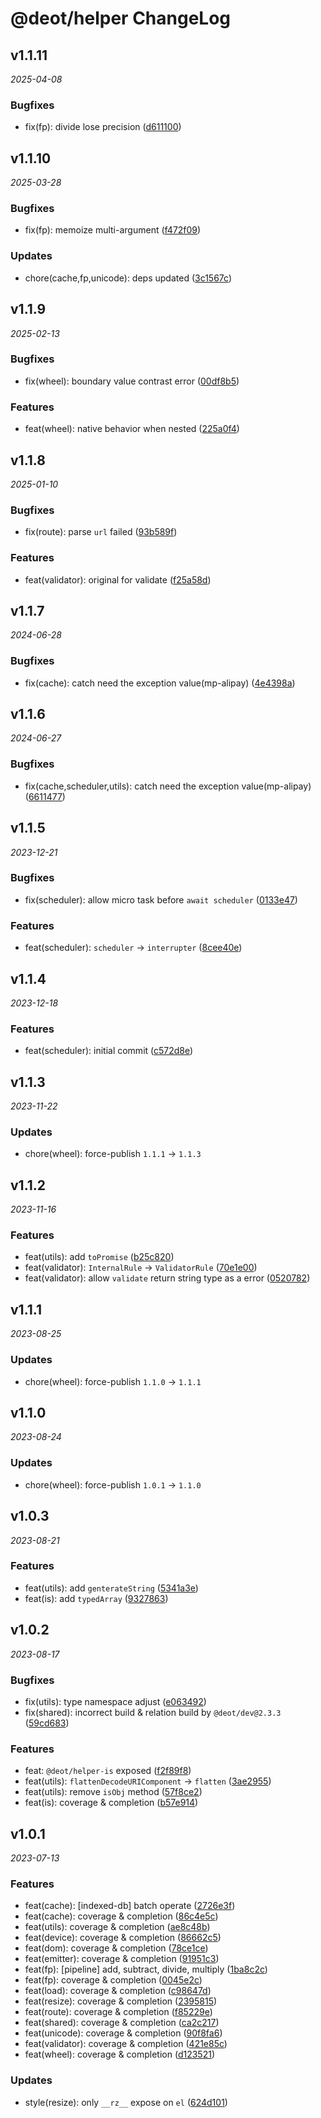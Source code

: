 # @deot/helper ChangeLog

## v1.1.11

_2025-04-08_

### Bugfixes

- fix(fp): divide lose precision ([d611100](https://github.com/deot/helper/commit/d611100d492930bbe4cba2483afe1f85dbb5d271))

## v1.1.10

_2025-03-28_

### Bugfixes

- fix(fp): memoize multi-argument ([f472f09](https://github.com/deot/helper/commit/f472f0920c8855823d1e6504388f34914118f298))

### Updates

- chore(cache,fp,unicode): deps updated ([3c1567c](https://github.com/deot/helper/commit/3c1567ca60eaa19e78e52e52945d75eeb6b7c2a0))

## v1.1.9

_2025-02-13_

### Bugfixes

- fix(wheel): boundary value contrast error ([00df8b5](https://github.com/deot/helper/commit/00df8b5da36ada0832fc4f18a65f38fcaf391b54))

### Features

- feat(wheel): native behavior when nested ([225a0f4](https://github.com/deot/helper/commit/225a0f41356b42700eae10fa4c0492e14080417f))

## v1.1.8

_2025-01-10_

### Bugfixes

- fix(route):  parse `url` failed ([93b589f](https://github.com/deot/helper/commit/93b589f49d787b888c9b735da4f84e549f596092))

### Features

- feat(validator): original for validate ([f25a58d](https://github.com/deot/helper/commit/f25a58d71af3179616106682bee03d909e243822))

## v1.1.7

_2024-06-28_

### Bugfixes

- fix(cache): catch need the exception value(mp-alipay) ([4e4398a](https://github.com/deot/helper/commit/4e4398a98200f818c44c866d740a7df43c7120e4))

## v1.1.6

_2024-06-27_

### Bugfixes

- fix(cache,scheduler,utils): catch need the exception value(mp-alipay) ([6611477](https://github.com/deot/helper/commit/661147703e8f19acb22928b5272b9cabe2af3eed))

## v1.1.5

_2023-12-21_

### Bugfixes

- fix(scheduler): allow micro task before `await scheduler` ([0133e47](https://github.com/deot/helper/commit/0133e4717576c708d773a3f170477222abbdf881))

### Features

- feat(scheduler): `scheduler` -> `interrupter` ([8cee40e](https://github.com/deot/helper/commit/8cee40e634c92334ac209558fe9e0b146c39ef9b))

## v1.1.4

_2023-12-18_

### Features

- feat(scheduler): initial commit ([c572d8e](https://github.com/deot/helper/commit/c572d8e24340302ffe3ed4683062119cfe94ffe5))

## v1.1.3

_2023-11-22_

### Updates

- chore(wheel): force-publish `1.1.1` -> `1.1.3`

## v1.1.2

_2023-11-16_

### Features

- feat(utils): add `toPromise` ([b25c820](https://github.com/deot/helper/commit/b25c820250f686798dde2c0c1f1cd34b0acf61a8))
- feat(validator): `InternalRule` -> `ValidatorRule` ([70e1e00](https://github.com/deot/helper/commit/70e1e0090099c95a840f595556db15b60893b7c4))
- feat(validator): allow `validate` return string type as a error ([0520782](https://github.com/deot/helper/commit/052078269e0f7139bcfdf1b1f37b1f77ca10fda9))

## v1.1.1

_2023-08-25_

### Updates

- chore(wheel): force-publish `1.1.0` -> `1.1.1`

## v1.1.0

_2023-08-24_

### Updates

- chore(wheel): force-publish `1.0.1` -> `1.1.0`

## v1.0.3

_2023-08-21_

### Features

- feat(utils): add `genterateString` ([5341a3e](https://github.com/deot/helper/commit/5341a3e04d87258d062ac4b6b931b54e4a4629a1))
- feat(is): add `typedArray` ([9327863](https://github.com/deot/helper/commit/93278638c56545d62a645ffb8f270ae5d3a8a3c3))

## v1.0.2

_2023-08-17_

### Bugfixes

- fix(utils): type namespace adjust ([e063492](https://github.com/deot/helper/commit/e063492e529f95516661cc58cea8c5733fa6e972))
- fix(shared): incorrect build & relation build by `@deot/dev@2.3.3` ([59cd683](https://github.com/deot/helper/commit/59cd683d73630d99ef8a96ba2f843769c0eafa1d))

### Features

- feat: `@deot/helper-is` exposed ([f2f89f8](https://github.com/deot/helper/commit/f2f89f8e516194a505ec6a404702f6c32a5e945f))
- feat(utils): `flattenDecodeURIComponent` ->  `flatten` ([3ae2955](https://github.com/deot/helper/commit/3ae29553e06a0309c227075551543dd3179173a7))
- feat(utils): remove `isObj` method ([57f8ce2](https://github.com/deot/helper/commit/57f8ce2b36878a22cfecba67a57df4d752b04bd2))
- feat(is): coverage & completion ([b57e914](https://github.com/deot/helper/commit/b57e91404072fc0b8eb91e004cd579f582ebe571))

## v1.0.1

_2023-07-13_

### Features

- feat(cache): [indexed-db] batch operate ([2726e3f](https://github.com/deot/helper/commit/2726e3f679e9c572b73fc8c4fddf189b1ff478df))
- feat(cache): coverage & completion ([86c4e5c](https://github.com/deot/helper/commit/86c4e5c5f93c8b06bda02d897c91cbfb23597e39))
- feat(utils): coverage & completion ([ae8c48b](https://github.com/deot/helper/commit/ae8c48b85e994e7dccc7f5d132b4bd57792f546c))
- feat(device): coverage & completion ([86662c5](https://github.com/deot/helper/commit/86662c577eb47595a919c1c6acb47b60bba55ef0))
- feat(dom): coverage & completion ([78ce1ce](https://github.com/deot/helper/commit/78ce1ce1b7a47dc436688d4e167e666cb70d435a))
- feat(emitter): coverage & completion ([91951c3](https://github.com/deot/helper/commit/91951c379dad6939f7520b02717ed1441f28bd9d))
- feat(fp): [pipeline] add, subtract, divide, multiply ([1ba8c2c](https://github.com/deot/helper/commit/1ba8c2c76c6dde7c83578664e264080c7255ae8a))
- feat(fp): coverage & completion ([0045e2c](https://github.com/deot/helper/commit/0045e2caf681fffb442daf0be886c1c41d9ded55))
- feat(load): coverage & completion ([c98647d](https://github.com/deot/helper/commit/c98647de41e3b1fe2531551bee74337c3225aa79))
- feat(resize): coverage & completion ([2395815](https://github.com/deot/helper/commit/2395815d9b8d2a0ffc9f41bece2dfa38c5a07759))
- feat(route): coverage & completion ([f85229e](https://github.com/deot/helper/commit/f85229efcd2be82eac39df4f49f5808c0f251cb1))
- feat(shared): coverage & completion ([ca2c217](https://github.com/deot/helper/commit/ca2c217c2a70490b131d98a242200f40e79671fc))
- feat(unicode): coverage & completion ([90f8fa6](https://github.com/deot/helper/commit/90f8fa6fe993ed06848c03f74588a330f7b013b2))
- feat(validator): coverage & completion ([421e85c](https://github.com/deot/helper/commit/421e85cb98332173120e2c0e04428d0a1756a83e))
- feat(wheel): coverage & completion ([d123521](https://github.com/deot/helper/commit/d1235210d5c44d99ae09bc1e3cfa598b5a262e1a))

### Updates

- style(resize): only `__rz__` expose on `el` ([624d101](https://github.com/deot/helper/commit/624d10154237d6f2e28ee87a8186002f30d9e9c3))

